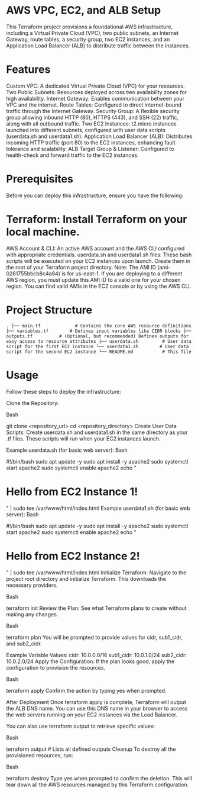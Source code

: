 # AWS VPC, EC2, and ALB Setup
This Terraform project provisions a foundational AWS infrastructure, including a Virtual Private Cloud (VPC), two public subnets, an Internet Gateway, route tables, a security group, two EC2 instances, and an Application Load Balancer (ALB) to distribute traffic between the instances.

# Features
Custom VPC: A dedicated Virtual Private Cloud (VPC) for your resources.
Two Public Subnets: Resources deployed across two availability zones for high availability.
Internet Gateway: Enables communication between your VPC and the internet.
Route Tables: Configured to direct internet-bound traffic through the Internet Gateway.
Security Group: A flexible security group allowing inbound HTTP (80), HTTPS (443), and SSH (22) traffic, along with all outbound traffic.
Two EC2 Instances: t2.micro instances launched into different subnets, configured with user data scripts (userdata.sh and userdata1.sh).
Application Load Balancer (ALB): Distributes incoming HTTP traffic (port 80) to the EC2 instances, enhancing fault tolerance and scalability.
ALB Target Group & Listener: Configured to health-check and forward traffic to the EC2 instances.
# Prerequisites
Before you can deploy this infrastructure, ensure you have the following:

# Terraform: Install Terraform on your local machine.
AWS Account & CLI: An active AWS account and the AWS CLI configured with appropriate credentials.
userdata.sh and userdata1.sh files: These bash scripts will be executed on your EC2 instances upon launch. Create them in the root of your Terraform project directory.
Note: The AMI ID (ami-0261755bbcb8c4a84) is for us-east-1. If you are deploying to a different AWS region, you must update this AMI ID to a valid one for your chosen region. You can find valid AMIs in the EC2 console or by using the AWS CLI.
# Project Structure

`.
├── main.tf             # Contains the core AWS resource definitions
├── variables.tf        # Defines input variables like CIDR blocks
├── outputs.tf          # (Optional, but recommended) Defines outputs for easy access to resource attributes
├── userdata.sh         # User data script for the first EC2 instance
└── userdata1.sh        # User data script for the second EC2 instance
└── README.md           # This file`

# Usage
Follow these steps to deploy the infrastructure:

Clone the Repository:

Bash

git clone <repository_url>
cd <repository_directory>
Create User Data Scripts:
Create userdata.sh and userdata1.sh in the same directory as your .tf files. These scripts will run when your EC2 instances launch.

Example userdata.sh (for basic web server):
Bash

#!/bin/bash
sudo apt update -y
sudo apt install -y apache2
sudo systemctl start apache2
sudo systemctl enable apache2
echo "<h1>Hello from EC2 Instance 1!</h1>" | sudo tee /var/www/html/index.html
Example userdata1.sh (for basic web server):
Bash

#!/bin/bash
sudo apt update -y
sudo apt install -y apache2
sudo systemctl start apache2
sudo systemctl enable apache2
echo "<h1>Hello from EC2 Instance 2!</h1>" | sudo tee /var/www/html/index.html
Initialize Terraform:
Navigate to the project root directory and initialize Terraform. This downloads the necessary providers.

Bash

terraform init
Review the Plan:
See what Terraform plans to create without making any changes.

Bash

terraform plan
You will be prompted to provide values for cidr, sub1_cidr, and sub2_cidr.

Example Variable Values:
cidr: 10.0.0.0/16
sub1_cidr: 10.0.1.0/24
sub2_cidr: 10.0.2.0/24
Apply the Configuration:
If the plan looks good, apply the configuration to provision the resources.

Bash

terraform apply
Confirm the action by typing yes when prompted.

After Deployment
Once terraform apply is complete, Terraform will output the ALB DNS name. You can use this DNS name in your browser to access the web servers running on your EC2 instances via the Load Balancer.

You can also use terraform output to retrieve specific values:

Bash

terraform output # Lists all defined outputs
Cleanup
To destroy all the provisioned resources, run:

Bash

terraform destroy
Type yes when prompted to confirm the deletion. This will tear down all the AWS resources managed by this Terraform configuration.
